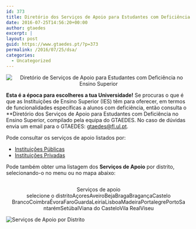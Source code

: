 ```yaml
---
id: 373
title: Diretório dos Serviços de Apoio para Estudantes com Deficiência no Ensino Superior (edição 2016)
date: 2016-07-25T14:56:20+00:00
author: gtaedes
excerpt: |
layout: post
guid: https://www.gtaedes.pt/?p=373
permalink: /2016/07/25/dsa/
categories:
  - Uncategorized
---
```

<div style="text-align:center">
  <img src="http://localhost:8888/wordpress/wp-content/uploads/2016/07/directory-gtaedes.png" alt="Diretório de Serviços de Apoio para Estudantes com Deficiência no Ensino Superior" />
</div>

**Esta é a época para escolheres a tua Universidade!** Se procuras o que é que as Instituições de Ensino Superior (IES) têm para oferecer, em termos de funcionalidades específicas a alunos com deficiência, então consulta o **Diretório dos Serviços de Apoio para Estudantes com Deficiência no Ensino Superior, compilado pela equipa do GTAEDES. No caso de dúvidas envia um email para o GTAEDES: <gtaedes@fl.ul.pt>.</p> 

Pode consultar os serviços de apoio listados por:

  * [Instituições Públicas](/category/servapoio_ensino#publico)
  * [Instituições Privadas](/category/servapoio_ensino#privado)

Pode também obter uma listagem dos **Serviços de Apoio** por distrito, selecionando-o no menu ou no mapa abaixo:

<div style="text-align:center;padding: 1em">
  <label for="distrito">Serviços de apoio</label><br /> selecione o distritoAçoresAveiroBejaBragaBragançaCastelo BrancoCoimbraÉvoraFaroGuardaLeiriaLisboaMadeiraPortalegrePortoSantarémSetúbalViana do CasteloVila RealViseu
</div>

<img src="http://localhost:8888/wordpress/wp-content/uploads/2016/01/mapa_de_portugal_withoutcaptions_little.png" alt="Serviços de Apoio por Distrito" usemap="#Map" /> 

<map name="Map" id="Map">
  <area alt="Viana do Castelo" title="Viana do Castelo" href="/category/servapoio_distrito#74" shape="rect" coords="115,44,185,2" />
  
  <area alt="Vila Real" title="Vila Real" href="/category/servapoio_distrito#83" shape="rect" coords="183,42,230,87" />
  
  <area alt="Braga" title="Braga" href="/category/servapoio_distrito#78" shape="rect" coords="163,72,106,38" />
  
  <area alt="Bragança" title="Bragança" href="/category/servapoio_distrito#86" shape="rect" coords="220,30,293,59" />
  
  <area alt="Porto" title="Porto" href="/category/servapoio_distrito#107" shape="rect" coords="122,72,176,97" />
  
  <area alt="Aveiro" title="Aveiro" href="/category/servapoio_distrito#125" shape="rect" coords="101,114,162,139" />
  
  <area alt="Viseu" title="Viseu" href="/category/servapoio_distrito#133" shape="rect" coords="169,96,218,122" />
  
  <area alt="Guarda" title="Guarda" href="/category/servapoio_distrito#141" shape="rect" coords="212,121,281,145" />
  
  <area alt="Coimbra" title="Coimbra" href="/category/servapoio_distrito#146" shape="rect" coords="100,156,177,188" />
  
  <area alt="Castelo Branco" title="Castelo Branco" href="/category/servapoio_distrito#165" shape="rect" coords="201,159,272,204" />
  
  <area alt="Leiria" title="Leiria" href="/category/servapoio_distrito#163" shape="rect" coords="136,222,82,192" />
  
  <area alt="Santarém" title="Santarém" href="/category/servapoio_distrito#234" shape="rect" coords="115,220,200,242" />
  
  <area alt="Lisboa" title="Lisboa" href="/category/servapoio_distrito#209" shape="rect" coords="115,254,59,278" />
  
  <area alt="Portalegre" title="Portalegre" href="/category/servapoio_distrito#245" shape="rect" coords="180,239,268,265" />
  
  <area alt="Évora" title="Évora" href="/category/servapoio_distrito#251" shape="rect" coords="172,278,233,318" />
  
  <area alt="Setúbal" title="Setúbal" href="/category/servapoio_distrito#247" shape="rect" coords="175,319,93,342" />
  
  <area alt="Beja" title="Beja" href="/category/servapoio_distrito#252" shape="rect" coords="180,341,233,367" />
  
  <area alt="Faro" title="Faro" href="/category/servapoio_distrito#254" shape="rect" coords="142,393,219,422" />
  
  <area alt="Madeira" title="Madeira" href="/category/servapoio_distrito#266" shape="rect" coords="8,307,98,357" />
  
  <area alt="Açores" title="Açores" href="/category/servapoio_distrito#268" shape="rect" coords="95,431,12,361" />
</map>

[](http://tires-ca.com/)

[](http://shina-pro.in.ua/)

[](http://tires-auto.com/)

[](http://tires-auto.com/)

[](http://koleso2000.com/)

[](http://shina-pro.in.ua/)

[](http://www.reformauto.ru/category/peugeot_5008_09)

[](http://www.reformauto.ru/category/vw_passat_cc_09)